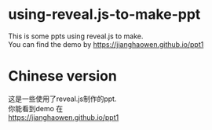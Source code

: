 # using-reveal.js-to-make-ppt
This is some ppts using reveal.js to make.     
You can find the demo by https://jianghaowen.github.io/ppt1
# Chinese version
 这是一些使用了reveal.js制作的ppt.     
 你能看到demo 在   
https://jianghaowen.github.io/ppt1
